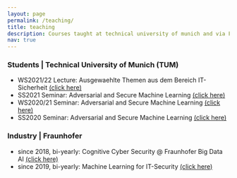 ```yaml
---
layout: page
permalink: /teaching/
title: teaching
description: Courses taught at technical university of munich and via Fraunhofer Academy.
nav: true
---
```


### Students | Technical University of Munich (TUM)
- WS2021/22 Lecture: Ausgewaehlte Themen aus dem Bereich IT-Sicherheit  <a href="https://www.sec.in.tum.de/i20/teaching/ausgewaehlte-themen-aus-dem-bereich-it-sicherheit"> (click here) </a>
- SS2021 Seminar: Adversarial and Secure Machine Learning <a href="https://www.sec.in.tum.de/i20/teaching/ss2021/adversarial-and-secure-machine-learning-1"> (click here) <a/>
- WS2020/21 Seminar: Adversarial and Secure Machine Learning <a href="https://www.sec.in.tum.de/i20/teaching/adversarial-and-secure-machine-learning"> (click here) <a/>
- SS2020 Seminar: Adversarial and Secure Machine Learning <a href="https://www.sec.in.tum.de/i20/teaching/ss2020/adversarial-and-secure-machine-learning"> (click here) <a/>

### Industry | Fraunhofer
- since 2018, bi-yearly: Cognitive Cyber Security @ Fraunhofer Big Data AI <a href="https://www.bigdata-ai.fraunhofer.de/de/data-scientist/schulungssuche/cognitive-cyber-security.html"> (click here) </a>
- since 2019, bi-yearly: Machine Learning for IT-Security <a href="https://www.cybersicherheit.fraunhofer.de/de/kursangebote/softwareentwicklung-und-testing/maschinelles-lernen-fuer-mehr-sicherheit.html"> (click here) </a>
